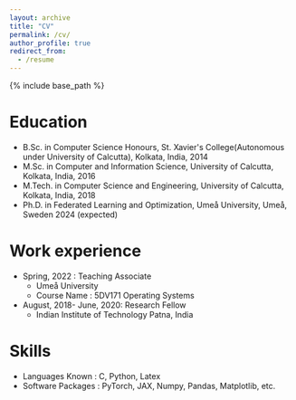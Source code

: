 ```yaml
---
layout: archive
title: "CV"
permalink: /cv/
author_profile: true
redirect_from:
  - /resume
---
```


{% include base_path %}

Education
======
* B.Sc. in Computer Science Honours, St. Xavier's College(Autonomous under University of Calcutta), Kolkata, India, 2014
* M.Sc. in Computer and Information Science, University of Calcutta, Kolkata, India, 2016
* M.Tech. in Computer Science and Engineering, University of Calcutta, Kolkata, India, 2018
* Ph.D. in Federated Learning and Optimization, Umeå University, Umeå, Sweden 2024 (expected)

Work experience
======
* Spring, 2022 : Teaching Associate
  * Umeå University
  * Course Name : 5DV171 Operating Systems
* August, 2018- June, 2020: Research Fellow
  * Indian Institute of Technology Patna, India


  
Skills
======
* Languages Known : C, Python, Latex
* Software Packages : PyTorch, JAX, Numpy, Pandas, Matplotlib, etc.
